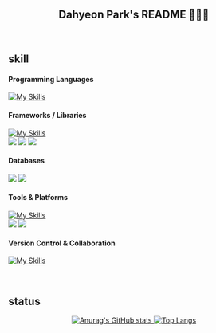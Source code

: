 ## <div align="center"> Dahyeon Park's README 👩🏻‍💻 </div>

<br>

## skill
#### Programming Languages
[![My Skills](https://skillicons.dev/icons?i=html,css,js,java,py)](https://skillicons.dev)
#### Frameworks / Libraries
[![My Skills](https://skillicons.dev/icons?i=django,react,nextjs,emotion,jquery)](https://skillicons.dev)
<br>
<img src="https://img.shields.io/badge/MobX-white?style=flat-square&logo=mobx&logoColor=FF9955"> <img src="https://img.shields.io/badge/Axios-white?style=flat-square&logo=axios&logoColor=5A29E4"> <img src="https://img.shields.io/badge/Router-white?style=flat-square&logo=reactrouter&logoColor=CA4245">
#### Databases
<img src="https://img.shields.io/badge/oracleDB-white?style=flat-square&logo=oracle&logoColor=F80000"> <img src="https://img.shields.io/badge/mariaDB-white?style=flat-square&logo=mariadb&logoColor=003545">
#### Tools & Platforms
[![My Skills](https://skillicons.dev/icons?i=vscode,spring,eclipse,postman,notion,figma)](https://skillicons.dev)
<br>
<img src="https://img.shields.io/badge/FileZilla-white?style=flat-square&logo=filezilla&logoColor=BF0000"> <img src="https://img.shields.io/badge/EditPlus-white?style=flat-square&logo=editplus&logoColor="> 
#### Version Control & Collaboration
[![My Skills](https://skillicons.dev/icons?i=git,github,discord)](https://skillicons.dev)

<br>

## status
<div align="center">
  <a href="https://github.com/o0oiiiiing/github-readme-stats">
    <img src="https://github-readme-stats.vercel.app/api?username=o0oiiiiing&theme=graywhite" alt="Anurag's GitHub stats" />
  </a>
  <a href="https://github.com/o0oiiiiing/github-readme-stats">
    <img src="https://github-readme-stats.vercel.app/api/top-langs/?username=o0oiiiiing&theme=graywhite&layout=compact" alt="Top Langs" />
  </a>
</div>
